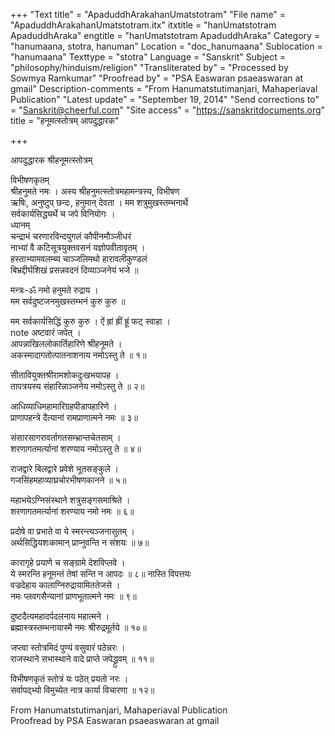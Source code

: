 +++
"Text title" = "ApaduddhArakahanUmatstotram"
"File name" = "ApaduddhArakahanUmatstotram.itx"
itxtitle = "hanUmatstotram ApaduddhAraka"
engtitle = "hanUmatstotram ApaduddhAraka"
Category = "hanumaana, stotra, hanuman"
Location = "doc_hanumaana"
Sublocation = "hanumaana"
Texttype = "stotra"
Language = "Sanskrit"
Subject = "philosophy/hinduism/religion"
"Transliterated by" = "Processed by Sowmya Ramkumar"
"Proofread by" = "PSA Easwaran psaeaswaran at gmail"
Description-comments = "From Hanumatstutimanjari, Mahaperiaval Publication"
"Latest update" = "September 19, 2014"
"Send corrections to" = "Sanskrit@cheerful.com"
"Site access" = "https://sanskritdocuments.org"
title = "हनूमत्स्तोत्रम् आपदुद्धारक"

+++
  
 आपदुद्धारक श्रीहनूमत्स्तोत्रम्   
  
विभीषणकृतम्  
श्रीहनुमते नमः । अस्य श्रीहनुमत्स्तोत्रमहामन्त्रस्य, विभीषण  
ऋषिः, अनुष्टुप् छन्दः, हनुमान् देवता । मम शत्रुमुखस्तम्भनार्थे  
सर्वकार्यसिद्ध्यर्थे च जपे विनियोगः ।  
ध्यानम्  
चन्द्राभं चरणारविन्दयुगलं कौपीनमौञ्जीधरं  
नाभ्यां वै कटिसूत्रयुक्तवसनं यज्ञोपवीतावृतम् ।  
हस्ताभ्यामवलम्ब्य चाञ्जलिमथो हारावलीकुण्डलं  
बिभ्रद्दीर्घशिखं प्रसन्नवदनं दिव्याञ्जनेयं भजे ॥  
  
मन्त्रः-ॐ नमो हनुमते रुद्राय ।   
मम सर्वदुष्टजनमुखस्तम्भनं कुरु कुरु ॥  
  
मम सर्वकार्यसिद्धिं कुरु कुरु । ऐं ह्रां ह्रीं ह्रूं फट् स्वाहा ।  
 note  अष्टवारं जपेत् ।  
आपन्नाखिललोकार्तिहारिणे श्रीहनूमते ।  
अकस्मादागतोत्पातनाशनाय नमोऽस्तु ते ॥ १॥  
  
सीतावियुक्तश्रीरामशोकदुःखभयापह ।  
तापत्रयस्य संहारिन्नाञ्जनेय नमोऽस्तु ते ॥ २॥  
  
आधिव्याधिमहामारिग्रहपीडापहारिणे ।  
प्राणापहन्त्रे दैत्यानां रामप्राणात्मने नमः ॥ ३॥  
  
संसारसागरावर्तागतसम्भ्रान्तचेतसाम् ।  
शरणागतमर्त्यानां शरण्याय नमोऽस्तु ते ॥ ४॥  
  
राजद्वारे बिलद्वारे प्रवेशे भूतसङ्कुले ।  
गजसिंहमहाव्याघ्रचोरभीषणकानने ॥ ५॥  
  
महाभयेऽग्निसंस्थाने शत्रुसङ्गसमाश्रिते ।  
शरणागतमर्त्यानां शरण्याय नमो नमः ॥ ६॥  
  
प्रदोषे वा प्रभाते वा ये स्मरन्त्यञ्जनासुतम् ।  
अर्थसिद्धियशःकामान् प्राप्नुवन्ति न संशयः ॥ ७॥  
  
कारागृहे प्रयाणे च सङ्ग्रामे देशविप्लवे ।  
ये स्मरन्ति हनूमन्तं तेषां  सन्ति न आपदः ॥ ८॥ नास्ति विपत्तयः  
वज्रदेहाय कालाग्निरुद्रायामिततेजसे ।  
नमः प्लवगसैन्यानां प्राणभूतात्मने नमः ॥ ९॥  
  
दुष्टदैत्यमहादर्पदलनाय महात्मने ।  
ब्रह्मास्त्रस्तम्भनायास्मै नमः श्रीरुद्रमूर्तये ॥ १०॥  
  
जप्त्वा स्तोत्रमिदं पुण्यं वसुवारं पठेन्नरः ।  
राजस्थाने सभास्थाने वादे प्राप्ते जपेद्ध्रुवम् ॥ ११॥  
  
विभीषणकृतं स्तोत्रं यः पठेत् प्रयतो नरः ।  
सर्वापद्भ्यो विमुच्येत नात्र कार्या विचारणा ॥ १२॥  
  
  
From Hanumatstutimanjari, Mahaperiaval Publication  
Proofread by PSA Easwaran psaeaswaran at gmail  
  
